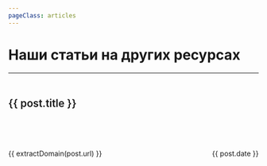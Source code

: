 ```yaml
---
pageClass: articles
---
```


# Наши статьи на других ресурсах

------

<div v-for="(post, i) in posts" :key="i" class="post">
    <h3 class="title">
        <a :href="post.url" target="_blank" class="vp-external-link-icon">
        {{ post.title }}
        </a>
    </h3>
    <div class="content">
        <div class="image">
            <img :src="post.imageUrl" />
        </div>
        <div class="desc" v-html="post.desc">
        </div>
    </div>
    <div class="footer">
        <div class="source">
            <a :href="post.url" target="_blank" class="vp-external-link-icon">
                {{ extractDomain(post.url) }}
            </a>
        </div>
        <div class="date">
            {{ post.date }}
        </div>
    </div>
</div>

<script setup>
    import { ref } from "vue";
    import { data as posts } from "./posts.data.js";
    const d = ref("some");

    function extractDomain(url) {
        if (!url) {
            return "";
        }
        // Remove protocol (http://, https://) if present
        const protocolIdx = url.indexOf('://');
        if (protocolIdx !== -1) {
            url = url.slice(protocolIdx + 3);
        }

        // Remove path and query parameters
        const pathIdx = url.indexOf('/');
        if (pathIdx !== -1) {
            url = url.slice(0, pathIdx);
        }

        // Split by dots and get the last two elements
        const domainParts = url.split('.').slice(-2);

        // Join the domain parts and return
        return domainParts.join('.');
    }

</script>

<style lang="scss" scoped>
    .post {
        border-bottom: 1px solid var(--vp-c-border);
        margin: 1rem 0 2rem;
        .title {
            font-size: 1.3rem;
            font-weight: 600;
            border-bottom: 1px solid var(--vp-c-divider);
            margin: 3rem 0 1rem;
            padding-bottom: 1rem;
            a {
                text-decoration: none;
                color: var(--vp-c-text-2);
                transition: color 0.3s easy-out;
                &:hover {
                    color: var(--vp-c-text-1);
                }
            }
        }
        .content {
            display: flex;
            .image {
                flex: 1 1 30%;
                margin: 0 1rem 1rem 0;
            }
            .desc {
                flex: 1 1 70%;
            }
            @media (max-width: 768px) {
                & {
                    flex-direction: column;
                }
            }

        }
        .footer {
            display: flex;
            justify-content: space-between;
            padding: 2rem 0 0.5rem;
            color: var(--vp-c-text-3);
            a {
                color: var(--vp-c-text-3);
            }
        }

    }

</style>
